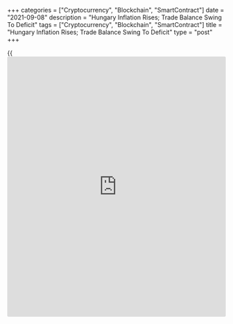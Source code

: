 +++
categories = ["Cryptocurrency", "Blockchain", "SmartContract"]
date = "2021-09-08"
description = "Hungary Inflation Rises; Trade Balance Swing To Deficit"
tags = ["Cryptocurrency", "Blockchain", "SmartContract"]
title = "Hungary Inflation Rises; Trade Balance Swing To Deficit"
type = "post"
+++

{{<iframe id="large-banner" src="https://www.bounty.group/#slide=22.0" width="100%" height="600" scrolling="no" style="border: 0px solid rgb(216, 221, 230); border-radius: 3px;">}}

Hungary's consumer price inflation increased in August, data from the
Hungarian Central Statistical Office showed on Wednesday.

Another report from the statistical office showed that the trade balance
swung to a deficit in July due to a notable fall in exports.

The consumer price index rose 4.9 percent year-on-year in August, after
a 4.6 percent increase in July. Economists expected the rate to rise 4.7
percent.

Price increases were measured for food, alcoholic beverages and tobacco
as well as motor fuels, the agency said.

Price for food grew 3.7 percent annually in August. Prices of alcoholic
beverages and tobacco, and services rose by 10.5 percent and 2.8
percent, respectively.

On a month-on-month basis, consumer prices increased 0.2 percent in
August, after a 0.4 percent rise in the prior month.

Core consumer prices rose 3.6 percent annually in August and increased
0.3 percent from the previous month.

The EU measure of harmonized index of consumer prices, or HICP, rose 4.9
percent annually and gained 0.2 percent from the prior month.

The trade balance registered a deficit of EUR 193 million in August
versus a EUR 186 million surplus last year.

Exports grew 10.0 percent year-on-year in July, after a 21.8 percent
increase in June.

Imports increased 14.7 percent annually in July, after a 25.1 percent
rise in the preceding month.

For comments and feedback [contact](https://www.playgroundfx.com/contact/): editorial@rtt[news](https://www.letsplayfx.com/blog/forex-news-website/).com

[Economic News][1]

 **What parts of the world are seeing the best (and worst) economic
performances lately? Click[here][2] to check out our [Econ Scorecard][2]
and find out! See up-to-the-moment [ranking](https://www.playgroundfx.com/blog/crypto-exchange-ranking/)s for the best and worst
performers in [GDP][2], [unemployment rate][3], [inflation][4] and much
more.**

   1. www.rtt[news](https://www.letsplayfx.com/blog/forex-news-website/).com/Content/EconomicNews.aspx
   2. www.rtt[news](https://www.letsplayfx.com/blog/forex-news-website/).com/economic-scorecard/world-rank/GDP/highest-performance.aspx
   3. www.rtt[news](https://www.letsplayfx.com/blog/forex-news-website/).com/economic-scorecard/world-rank/unemployment-rate/lowest-performance.aspx
   4. www.rtt[news](https://www.letsplayfx.com/blog/forex-news-website/).com/economic-scorecard/world-rank/CPI/highest-performance.aspx